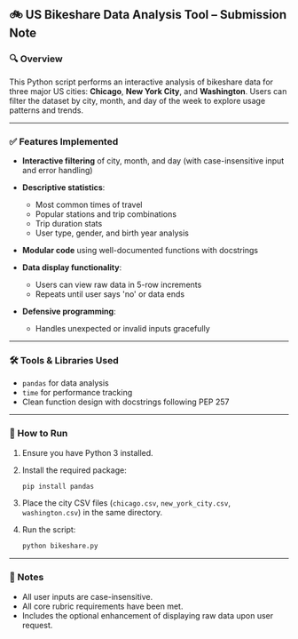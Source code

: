 

## 🚲 US Bikeshare Data Analysis Tool – Submission Note

### 🔍 Overview

This Python script performs an interactive analysis of bikeshare data for three major US cities: **Chicago**, **New York City**, and **Washington**. Users can filter the dataset by city, month, and day of the week to explore usage patterns and trends.

---

### ✅ Features Implemented

* **Interactive filtering** of city, month, and day (with case-insensitive input and error handling)
* **Descriptive statistics**:

  * Most common times of travel
  * Popular stations and trip combinations
  * Trip duration stats
  * User type, gender, and birth year analysis
* **Modular code** using well-documented functions with docstrings
* **Data display functionality**:

  * Users can view raw data in 5-row increments
  * Repeats until user says 'no' or data ends
* **Defensive programming**:

  * Handles unexpected or invalid inputs gracefully

---

### 🛠 Tools & Libraries Used

* `pandas` for data analysis
* `time` for performance tracking
* Clean function design with docstrings following PEP 257

---

### 🧪 How to Run

1. Ensure you have Python 3 installed.
2. Install the required package:

   ```bash
   pip install pandas
   ```
3. Place the city CSV files (`chicago.csv`, `new_york_city.csv`, `washington.csv`) in the same directory.
4. Run the script:

   ```bash
   python bikeshare.py
   ```

---

### 📌 Notes

* All user inputs are case-insensitive.
* All core rubric requirements have been met.
* Includes the optional enhancement of displaying raw data upon user request.

